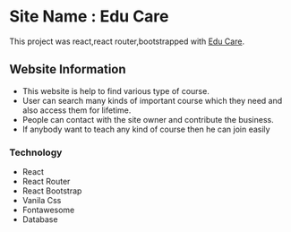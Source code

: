 # Site Name : Edu Care

This project was react,react router,bootstrapped with [Edu Care](https://edu-care-f74d01.netlify.app/).



## Website Information

- This website is help to find various type of course.
- User can search many kinds of important course which they need and also access them for lifetime.
- People can contact with the site owner and contribute the business.
- If anybody want to teach any kind of course then he can join easily

### Technology
- React
- React Router
- React Bootstrap
- Vanila Css
- Fontawesome
- Database
